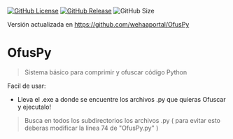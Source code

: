 [![GitHub License](https://img.shields.io/github/license/matiaspacheco/OfusPy)](https://github.com/matiaspacheco/OfusPy/blob/master/LICENSE) 
[![GitHub Release](https://img.shields.io/github/v/release/matiaspacheco/OfusPy?include_prereleases)](https://github.com/matiaspacheco/OfusPy/releases)
![GitHub Size](https://img.shields.io/github/repo-size/matiaspacheco/OfusPy)

Versión actualizada en https://github.com/wehaaportal/OfusPy

# OfusPy
> Sistema básico para comprimir y ofuscar código Python

Facil de usar:
 - Lleva el .exe a donde se encuentre los archivos .py que quieras Ofuscar y ejecutalo!

> Busca en todos los subdirectorios los archivos .py ( para evitar esto deberas modificar la linea 74 de "OfusPy.py" )
